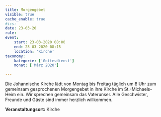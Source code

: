 ```yaml
---
title: Morgengebet
visible: true
cache_enable: true
#ics: 
date: 23-03-20
rule: 
event:
	start: 23-03-2020 08:00
	end: 23-03-2020 08:15
	location: 'Kirche'
taxonomy:
	kategorie: ['Gottesdienst']
	monat: ['März 2020']

---
```

Die Johannische Kirche lädt von Montag bis Freitag täglich um 8 Uhr zum gemeinsam gesprochenen Morgengebet in ihre Kirche im St.-Michaels-Heim ein. Wir sprechen gemeinsam das Vaterunser. Alle Geschwister, Freunde und Gäste sind immer herzlich willkommen.



**Veranstaltungsort:** Kirche


